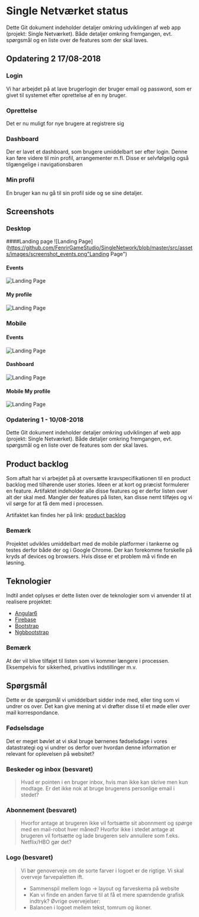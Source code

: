 # Single Netværket status

Dette Git dokument indeholder detaljer omkring udviklingen af web app (projekt: Single Netværket). Både detaljer omkring fremgangen, evt. spørgsmål og en liste over de features som der skal laves.


## Opdatering 2 17/08-2018

### Login
Vi har arbejdet på at lave brugerlogin der bruger email og password, som er givet til systemet efter oprettelse af en ny bruger.

### Oprettelse
Det er nu muligt for nye brugere at registrere sig

### Dashboard
Der er lavet et dashboard, som brugere umiddelbart ser efter login. Denne kan føre videre til min profil, arrangementer m.fl. Disse er selvfølgelig også tilgængelige i navigationsbaren

### Min profil
En bruger kan nu gå til sin profil side og se sine detaljer.  


## Screenshots
### Desktop
####Landing page
![Landing Page](https://github.com/FenrirGameStudio/SingleNetwork/blob/master/src/assets/images/screenshot_events.png"Landing Page")

#### Events
![Landing Page](https://github.com/FenrirGameStudio/SingleNetwork/blob/master/src/assets/images/screenshot_landingpage.png "Events Page")

#### My profile
![Landing Page](https://github.com/FenrirGameStudio/SingleNetwork/blob/master/src/assets/images/screenshot_minprofil.png "My profile Page")

### Mobile
#### Events
![Landing Page](https://github.com/FenrirGameStudio/SingleNetwork/blob/master/src/assets/images/screenshot_mobile_events.png "Mobile event Page")

#### Dashboard
![Landing Page](https://github.com/FenrirGameStudio/SingleNetwork/blob/master/src/assets/images/screenshot_mobile_dashboard.png "Mobile Dashboard Page")

#### Mobile My profile
![Landing Page](https://github.com/FenrirGameStudio/SingleNetwork/blob/master/src/assets/images/screenshot_mobile_myprofile.png "Landing Page")

### Opdatering 1 - 10/08-2018  

Dette Git dokument indeholder detaljer omkring udviklingen af web app (projekt: Single Netværket). Både detaljer omkring fremgangen, evt. spørgsmål og en liste over de features som der skal laves.

## Product backlog
Som aftalt har vi arbejdet på at oversætte kravspecifikationen til en product backlog med tilhørende user stories. Ideen er at kort og præcist formulerer en feature. Artifaktet indeholder alle disse features og er derfor listen over alt der skal med.
Mangler der features på listen, kan disse nemt tilføjes og vi vil sørge for at få dem med i processen.

Artifaktet kan findes her på link: [product backlog](https://github.com/FenrirGameStudio/SingleNetwork/blob/master/src/assets/files/Product%20backlog.pdf)

### Bemærk
Projektet udvikles umiddelbart med de mobile platformer i tankerne og testes derfor både der og i Google Chrome. Der kan forekomme forskelle på kryds af devices og browsers. Hvis disse er et problem må vi finde en løsning.

## Teknologier
Indtil andet oplyses er dette listen over de teknologier som vi anvender til at realisere projektet:
* [Angular6](http://www.google.dk)
* [Firebase](http://www.google.dk)
* [Bootstrap](http://www.google.dk)
* [Ngbbootstrap](http://www.google.dk)
### Bemærk
At der vil blive tilføjet til listen som vi kommer længere i processen. Eksempelvis for sikkerhed, privatlivs indstillinger m.v.

## Spørgsmål
Dette er de spørgsmål vi umiddelbart sidder inde med, eller ting som vi undrer os over. Det kan give mening at vi drøfter disse til et møde eller over mail korrespondance.

### Fødselsdage
Det er meget bøvlet at vi skal bruge børnenes fødselsdage i vores datastrategi og vi undrer os derfor over hvordan denne information er relevant for oplevelsen på
websitet?

### Beskeder og inbox (besvaret)
> Hvad er pointen i en bruger inbox, hvis man ikke kan skrive men kun modtage. Er det
> ikke nok at bruge brugerens personlige email i stedet?

### Abonnement (besvaret)
> Hvorfor antage at brugeren ikke vil fortsætte sit abonnment og spørge med en
> mail-robot hver måned? Hvorfor ikke i stedet antage at brugeren vil fortsætte og lade
> brugeren selv annullere som f.eks. Netflix/HBO gør det?

### Logo (besvaret)
> Vi bør genoverveje om de sorte farver i logoet er de rigtige. Vi skal overveje farvepaletten ift.
> * Sammenspil mellem logo -> layout og farveskema på website
> * Kan vi finde en anden farve til at få et mere spændende grafisk indtryk?
> Øvrige overvejelser:
> * Balancen i logoet mellem tekst, tomrum og ikoner.
